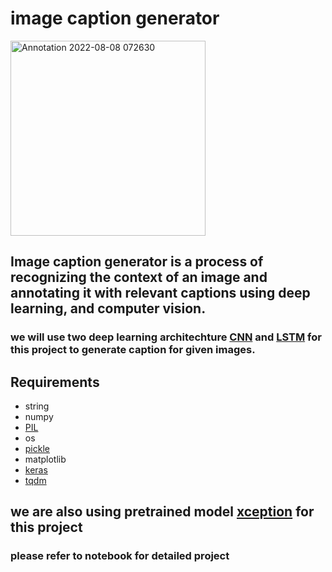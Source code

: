 # image caption generator
<img width="312" alt="Annotation 2022-08-08 072630" src="https://user-images.githubusercontent.com/77840111/183323388-8099175c-8f78-4734-a023-e166f2a0fb49.png">

## Image caption generator is a process of recognizing the context of an image and annotating it with relevant captions using deep learning, and computer vision.  
### we will use two deep learning architechture [CNN](https://towardsdatascience.com/convolutional-neural-networks-explained-9cc5188c4939) and [LSTM](https://www.analyticsvidhya.com/blog/2021/03/introduction-to-long-short-term-memory-lstm/) for this project to generate caption for given images. 
## Requirements
- string
- numpy
- [PIL](https://pillow.readthedocs.io/en/stable/)
- os
- [pickle](https://docs.python.org/3/library/pickle.html)
- matplotlib
- [keras](https://keras.io/)
- [tqdm](https://tqdm.github.io/)
## we are also using pretrained model [xception](https://keras.io/api/applications/xception/) for this project  
### please refer to notebook for detailed project

